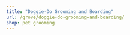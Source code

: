 ```yaml
---
title: "Doggie-Do Grooming and Boarding"
url: /grove/doggie-do-grooming-and-boarding/
shop: pet grooming
---
```

